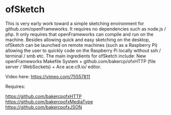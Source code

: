 ofSketch
========

This is very early work toward a simple sketching environment for github.com/openFrameworks. It requires no dependencies such as node.js / php. It only requires that openFrameworks can compile and run on the machine. Besides allowing quick and easy sketching on the desktop, ofSketch can be launched on remote machines (such as a Raspberry Pi) allowing the user to quickly code on the Raspberry Pi locally without ssh / terminal / smb etc. The main ingredients for ofSketch include:
New openFrameworks Makefile System + github.com/bakercp/ofxHTTP (file server / WebSockets) + Ace ace.c9.io/ editor.

Video here: https://vimeo.com/75557811

Requires:

https://github.com/bakercpofxHTTP
https://github.com/bakercpofxMediaType
https://github.com/bakercpofxJSON
